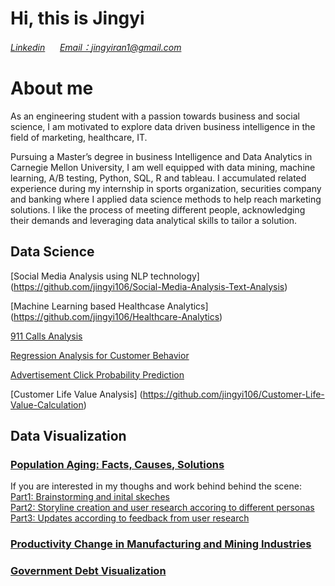 # Hi, this is Jingyi

[*Linkedin*](https://www.linkedin.com/in/jingyiran/) &nbsp;&nbsp;&nbsp;&nbsp;  [*Email：jingyiran1@gmail.com*](mailto:jingyiran1@gmail.com)

# About me
As an engineering student with a passion towards business and social science, I am motivated to explore data driven business intelligence in the field of marketing, healthcare, IT.

Pursuing a Master’s degree in business Intelligence and Data Analytics in Carnegie Mellon University, I am well equipped with data mining, machine learning, A/B testing, Python, SQL, R and tableau. I accumulated related experience during my internship in sports organization, securities company and banking where I applied data science methods to help reach marketing solutions. I like the process of meeting different people, acknowledging their demands and leveraging data analytical skills to tailor a solution.

## Data Science

[Social Media Analysis using NLP technology] (https://github.com/jingyi106/Social-Media-Analysis-Text-Analysis)

[Machine Learning based Healthcase Analytics] (https://github.com/jingyi106/Healthcare-Analytics)

[911 Calls Analysis](https://github.com/jingyi106/911-Call-Analysis/blob/main/Finished_911%20Calls%20Data%20Analytics.ipynb)

[Regression Analysis for Customer Behavior](https://github.com/jingyi106/Regression-Analysis-for-Customer-Behavior/blob/main/Regression%20Analysis%20for%20Customer%20Behavior%20Project.ipynb)

[Advertisement Click Probability Prediction](https://github.com/jingyi106/Advertisement-Click-Probability-Prediction/blob/main/Advertisement%20Click%20Prediction.ipynb)

[Customer Life Value Analysis] (https://github.com/jingyi106/Customer-Life-Value-Calculation)


## Data Visualization
### [Population Aging: Facts, Causes, Solutions](https://carnegiemellon.shorthandstories.com/Population-Aging/index.html)
If you are interested in my thoughs and work behind behind the scene:  <br />
[Part1: Brainstorming and inital skeches](/Project_Population_Aging_Jingyi.md) <br />
[Part2: Storyline creation and user research accoring to different personas](/Population_Aging.md) <br />
[Part3: Updates according to feedback from user research ](/population_aging_part3.md) <br />

### [Productivity Change in Manufacturing and Mining Industries](/productivity_change_visualization.md)
### [Government Debt Visualization](/Visualizing_government_debt.md)







